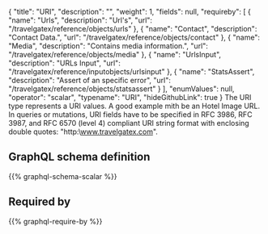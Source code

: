 {
  "title": "URI",
  "description": "",
  "weight": 1,
  "fields": null,
  "requireby": [
    {
      "name": "Urls",
      "description": "Url's",
      "url": "/travelgatex/reference/objects/urls"
    },
    {
      "name": "Contact",
      "description": "Contact Data.",
      "url": "/travelgatex/reference/objects/contact"
    },
    {
      "name": "Media",
      "description": "Contains media information.",
      "url": "/travelgatex/reference/objects/media"
    },
    {
      "name": "UrlsInput",
      "description": "URLs Input",
      "url": "/travelgatex/reference/inputobjects/urlsinput"
    },
    {
      "name": "StatsAssert",
      "description": "Assert of an specific error",
      "url": "/travelgatex/reference/objects/statsassert"
    }
  ],
  "enumValues": null,
  "operator": "scalar",
  "typename": "URI",
  "hideGithubLink": true
}
The URI type represents a URI values. A good example mith be an Hotel Image URL.
In queries or mutations, URI fields have to be specified in RFC 3986, RFC 3987, and RFC 6570 (level 4) compliant URI string format with enclosing double quotes: "http:\\www.travelgatex.com".
## GraphQL schema definition

{{% graphql-schema-scalar %}}

## Required by

{{% graphql-require-by %}}
